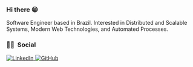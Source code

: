 ### Hi there :grin:

Software Engineer based in Brazil. Interested in Distributed and Scalable Systems, Modern Web Technologies, and Automated Processes.

<!-- https://github.com/progfay/shields-with-icon -->
<!---
### :bar_chart: &nbsp;Stack

<div align="left">

<img src="https://img.shields.io/static/v1?style=for-the-badge&message=Python&color=3776AB&logo=Python&logoColor=FFFFFF&label=" />

<img src="https://img.shields.io/static/v1?style=for-the-badge&message=Django&color=092E20&logo=Django&logoColor=FFFFFF&label=" />

<img src="https://img.shields.io/static/v1?style=for-the-badge&message=Flask&color=000000&logo=Flask&logoColor=FFFFFF&label=" />

<img src="https://img.shields.io/static/v1?style=for-the-badge&message=JavaScript&color=222222&logo=JavaScript&logoColor=F7DF1E&label=" />

<img src="https://img.shields.io/static/v1?style=for-the-badge&message=TypeScript&color=3178C6&logo=TypeScript&logoColor=FFFFFF&label=" />

<img src="https://img.shields.io/static/v1?style=for-the-badge&message=React&color=222222&logo=React&logoColor=61DAFB&label=" />

<img src="https://img.shields.io/static/v1?style=for-the-badge&message=scikit-learn&color=222222&logo=scikit-learn&logoColor=F7931E&label=" />

<img src="https://img.shields.io/static/v1?style=for-the-badge&message=MySQL&color=4479A1&logo=MySQL&logoColor=FFFFFF&label=" />

<img src="https://img.shields.io/static/v1?style=for-the-badge&message=PostgreSQL&color=4169E1&logo=PostgreSQL&logoColor=FFFFFF&label=" />

<img src="https://img.shields.io/static/v1?style=for-the-badge&message=SQLite&color=003B57&logo=SQLite&logoColor=FFFFFF&label=" />

<img src="https://img.shields.io/static/v1?style=for-the-badge&message=Git&color=F05032&logo=Git&logoColor=FFFFFF&label=" />

<img src="https://img.shields.io/static/v1?style=for-the-badge&message=Docker&color=2496ED&logo=Docker&logoColor=FFFFFF&label=" />

<img src="https://img.shields.io/static/v1?style=for-the-badge&message=Kubernetes&color=326CE5&logo=Kubernetes&logoColor=FFFFFF&label=" />

<img src="https://img.shields.io/static/v1?style=for-the-badge&message=Amazon+AWS&color=232F3E&logo=Amazon+AWS&logoColor=FFFFFF&label=" />
</div>

-->

### :raising_hand_man: &nbsp;Social

<div align="left">
  <a href="https://www.linkedin.com/in/welmends" target="_blank">
    <img alt="LinkedIn" src="https://img.shields.io/badge/linkedin-%230077B5.svg?style=for-the-badge&logo=linkedin&logoColor=white"/>
  </a>
  <a href="https://github.com/welmends" target="_blank">
    <img alt="GitHub" src="https://img.shields.io/badge/github-%23121011.svg?style=for-the-badge&logo=github&logoColor=white"/>
  </a>
</div>
